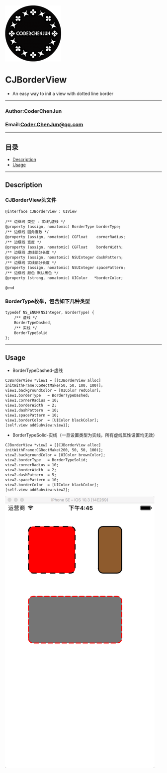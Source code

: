 ![smile](https://raw.githubusercontent.com/CoderChenJun/CJBorderView/master/CJLOGO.png "Logo")<br>
# CJBorderView
* An easy way to init a view with dotted line border

****
### Author:CoderChenJun
### Email:Coder.ChenJun@qq.com
****

## 目录
* [Description](#Description)
* [Usage](#Usage)

_____________________________________________


## <a id="Description"></a>Description
### CJBorderView头文件
```objc
@interface CJBorderView : UIView

/** 边框线 类型 : 实线\虚线 */
@property (assign, nonatomic) BorderType borderType;
/** 边框线 圆角度数 */
@property (assign, nonatomic) CGFloat    cornerRadius;
/** 边框线 宽度 */
@property (assign, nonatomic) CGFloat    borderWidth;
/** 边框线 虚线部分长度 */
@property (assign, nonatomic) NSUInteger dashPattern;
/** 边框线 实线部分长度 */
@property (assign, nonatomic) NSUInteger spacePattern;
/** 边框线 颜色 默认黑色 */
@property (strong, nonatomic) UIColor   *borderColor;

@end

```
### BorderType枚举，包含如下几种类型<br>
```objc
typedef NS_ENUM(NSInteger, BorderType) {
    /** 虚线 */
    BorderTypeDashed,
    /** 实线 */
    BorderTypeSolid
};
```
_____________________________________________

## <a id="Usage"></a>Usage

* BorderTypeDashed-虚线

```objc
CJBorderView *view1 = [[CJBorderView alloc] initWithFrame:CGRectMake(50, 50, 100, 100)];
view1.backgroundColor = [UIColor redColor];
view1.borderType   = BorderTypeDashed;
view1.cornerRadius = 10;
view1.borderWidth  = 2;
view1.dashPattern  = 10;
view1.spacePattern = 10;
view1.borderColor  = [UIColor blackColor];
[self.view addSubview:view1];
```

* BorderTypeSolid-实线（一旦设置类型为实线，所有虚线属性设置均无效）

```objc
CJBorderView *view2 = [[CJBorderView alloc] initWithFrame:CGRectMake(200, 50, 50, 100)];
view2.backgroundColor = [UIColor brownColor];
view2.borderType   = BorderTypeSolid;
view2.cornerRadius = 10;
view2.borderWidth  = 2;
view2.dashPattern  = 5;
view2.spacePattern = 10;
view2.borderColor  = [UIColor blackColor];
[self.view addSubview:view2];
```
![smile](https://raw.githubusercontent.com/CoderChenJun/CJBorderView/master/master/Simulator.png "result")<br>
 
